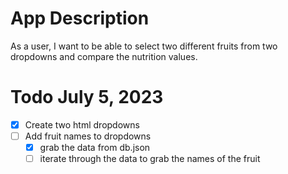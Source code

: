 # App Description

As a user, I want to be able to select two different fruits from two dropdowns and compare the nutrition values.

# Todo July 5, 2023

- [x] Create two html dropdowns
- [ ] Add fruit names to dropdowns
  - [x] grab the data from db.json
  - [ ] iterate through the data to grab the names of the fruit
